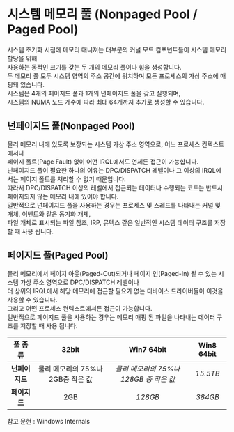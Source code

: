 # 시스템 메모리 풀 (Nonpaged Pool / Paged Pool)

시스템 초기화 시점에 메모리 매니져는 대부분의 커널 모드 컴포넌트들이 시스템 메모리 할당을 위해   
사용하는 동적인 크기를 갖는 두 개의 메모리 풀이나 힙을 생성합니다.  
두 메모리 풀 모두 시스템 영역의 주소 공간에 위치하며 모든 프로세스의 가상 주소에 매핑돼 있습니다.  
시스템은 4개의 페이지드 풀과 1개의 넌페이지드 풀을 갖고 실행되며,   
시스템의 NUMA 노드 개수에 따라 최대 64개까지 추가로 생성할 수 있습니다.  

## 넌페이지드 풀(Nonpaged Pool)  
물리 메모리 내에 있도록 보장되는 시스템 가상 주소 영역으로, 어느 프로세스 컨텍스트에서나   
페이지 폴트(Page Fault) 없이 어떤 IRQL에서도 언제든 접근이 가능합니다.  
넌페이지드 풀이 필요한 하나의 이유는 DPC/DISPATCH 레벨이나 그 이상의 IRQL에서는 페이지 폴트를 처리할 수 없기 때문입니다.  
따라서 DPC/DISPATCH 이상의 레벨에서 접근되는 데이터나 수행되는 코드는 반드시 페이지되지 않는 메모리 내에 있어야 합니다.  
일반적으로 넌페이지드 풀을 사용하는 경우는 프로세스 및 스레드를 나타내는 커널 및 개체, 이벤트와 같은 동기화 개체,  
파일 개체로 표시되는 파일 참조, IRP, 뮤텍스 같은 일반적인 시스템 데이터 구조를 저장할 때 사용 됩니다.  


## 페이지드 풀(Paged Pool)
물리 메모리에서 페이지 아웃(Paged-Out)되거나 페이지 인(Paged-In) 될 수 있는 시스템 가상 주소 영역으로 DPC/DISPATCH 레벨이나   
더 상위의 IRQL에서 해당 메모리에 접근할 필요가 없는 디바이스 드라이버들이 이것을 사용할 수 있습니다.  
그리고 어떤 프로세스 컨텍스트에서든 접근이 가능합니다.  
일반적으로 페이지드 풀을 사용하는 경우는 메모리 매핑 된 파일을 나타내는 데이터 구조를 저장할 때 사용 됩니다.  


|  <center>풀 종류</center> |  <center>32bit</center> |  <center>Win7 64bit</center> | <center>Win8 64bit</center> |
|:--------:|:--------:|:--------:|:--------:|
|**<center>넌페이지드</center>** | <center>물리 메모리의 75%나 2GB중 작은 값</center> |*<center>물리 메모리의 75%나 128GB 중 작은 값 </center>* |*<center>15.5TB</center>* |
|**<center>페이지드</center>** | <center>2GB</center> |*<center>128GB</center>* |*<center>384GB</center>* |


참고 문헌 : Windows Internals
